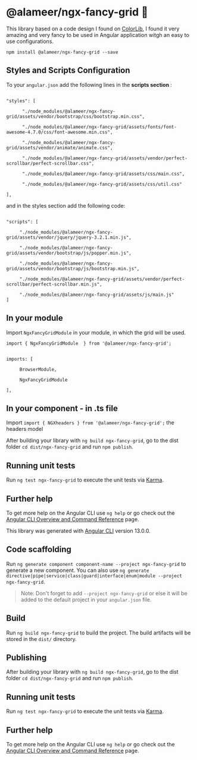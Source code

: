 # @alameer/ngx-fancy-grid 🎉

This library based on a code design I found on [ColorLib](https://colorlib.com/etc/tb/Table_Fixed_Header/index.html), I found it very amazing and very fancy to be used in Angular application witgh an easy to use configurations.

`npm install @alameer/ngx-fancy-grid --save`

## Styles and Scripts Configuration

To your `angular.json` add the following lines in the <strong> scripts section </strong>:

<code>
"styles": [ <br>
&nbsp; &nbsp; &nbsp; "./node_modules/@alameer/ngx-fancy-grid/assets/vendor/bootstrap/css/bootstrap.min.css", <br>
&nbsp; &nbsp; &nbsp; "./node_modules/@alameer/ngx-fancy-grid/assets/fonts/font-awesome-4.7.0/css/font-awesome.min.css", <br>
&nbsp; &nbsp; &nbsp; "./node_modules/@alameer/ngx-fancy-grid/assets/vendor/animate/animate.css", <br>
&nbsp; &nbsp; &nbsp; "./node_modules/@alameer/ngx-fancy-grid/assets/vendor/perfect-scrollbar/perfect-scrollbar.css", <br>
&nbsp; &nbsp; &nbsp; "./node_modules/@alameer/ngx-fancy-grid/assets/css/main.css",<br>
&nbsp; &nbsp; &nbsp; "./node_modules/@alameer/ngx-fancy-grid/assets/css/util.css" <br>
],
</code>


and in the styles section add the following code: 


<code>
"scripts": [<br>
&nbsp; &nbsp; &nbsp;"./node_modules/@alameer/ngx-fancy-grid/assets/vendor/jquery/jquery-3.2.1.min.js",<br>
&nbsp; &nbsp; &nbsp;"./node_modules/@alameer/ngx-fancy-grid/assets/vendor/bootstrap/js/popper.min.js",<br>
&nbsp; &nbsp; &nbsp;"./node_modules/@alameer/ngx-fancy-grid/assets/vendor/bootstrap/js/bootstrap.min.js",<br>
&nbsp; &nbsp; &nbsp;"./node_modules/@alameer/ngx-fancy-grid/assets/vendor/perfect-scrollbar/perfect-scrollbar.min.js",<br>
&nbsp; &nbsp; &nbsp;"./node_modules/@alameer/ngx-fancy-grid/assets/js/main.js"<br>]
</code>


## In your module
Import `NgxFancyGridModule` in your module, in which the grid will be used.

`import { NgxFancyGridModule  } from '@alameer/ngx-fancy-grid';`

<code>
imports: [ <br>
&nbsp; &nbsp; &nbsp;BrowserModule, <br>
&nbsp; &nbsp; &nbsp;NgxFancyGridModule<br>
],
</code>

## In your component - in .ts file
Import `import { NGXheaders } from '@alameer/ngx-fancy-grid';` the headers model 

After building your library with `ng build ngx-fancy-grid`, go to the dist folder `cd dist/ngx-fancy-grid` and run `npm publish`.

## Running unit tests

Run `ng test ngx-fancy-grid` to execute the unit tests via [Karma](https://karma-runner.github.io).

## Further help

To get more help on the Angular CLI use `ng help` or go check out the [Angular CLI Overview and Command Reference](https://angular.io/cli) page.

This library was generated with [Angular CLI](https://github.com/angular/angular-cli) version 13.0.0.

## Code scaffolding

Run `ng generate component component-name --project ngx-fancy-grid` to generate a new component. You can also use `ng generate directive|pipe|service|class|guard|interface|enum|module --project ngx-fancy-grid`.
> Note: Don't forget to add `--project ngx-fancy-grid` or else it will be added to the default project in your `angular.json` file. 

## Build

Run `ng build ngx-fancy-grid` to build the project. The build artifacts will be stored in the `dist/` directory.

## Publishing

After building your library with `ng build ngx-fancy-grid`, go to the dist folder `cd dist/ngx-fancy-grid` and run `npm publish`.

## Running unit tests

Run `ng test ngx-fancy-grid` to execute the unit tests via [Karma](https://karma-runner.github.io).

## Further help

To get more help on the Angular CLI use `ng help` or go check out the [Angular CLI Overview and Command Reference](https://angular.io/cli) page.
